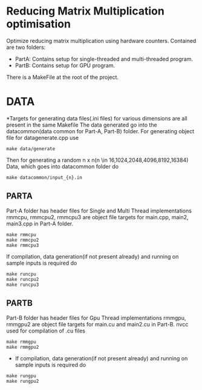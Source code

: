 # Reducing Matrix Multiplication optimisation
Optimize reducing matrix multiplication using hardware counters.
Contained are two folders:
* PartA: Contains setup for single-threaded and multi-threaded program.
* PartB: Contains setup for GPU program.

There is a MakeFile at the root of the project.

# DATA
*Targets for generating data files(.ini files) for various dimensions are all present in the same Makefile
The data generated go into the datacommon(data common for Part-A, Part-B) folder.
For generating object file for datagenerate.cpp use
```
make data/generate
```
Then for generating a random n x n(n \in 16,1024,2048,4096,8192,16384) Data, which goes into datacommon folder do
```
make datacommon/input_{n}.in
```

## PARTA
Part-A folder has header files for Single and Multi Thread implementations
rmmcpu, rmmcpu2, rmmcpu3 are object file targets for main.cpp, main2, main3.cpp in Part-A folder. 
```
make rmmcpu
make rmmcpu2
make rmmcpu3
```
If compilation, data generation(if not present already) and running on sample inputs is required do
```
make runcpu
make runcpu2
make runcpu3
```
## PARTB
Part-B folder has header files for Gpu Thread implementations
rmmgpu, rmmgpu2 are object file targets for main.cu and main2.cu in Part-B. nvcc used for compilation of .cu files

```
make rmmgpu
make rmmgpu2
```
* If compilation, data generation(if not present already) and running on sample inputs is required do
```
make rungpu
make rungpu2
```
